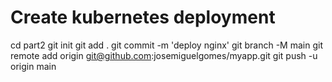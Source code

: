 # Create kubernetes deployment
cd part2
git init
git add .
git commit -m 'deploy nginx'
git branch -M main
git remote add origin git@github.com:josemiguelgomes/myapp.git
git push -u origin main

